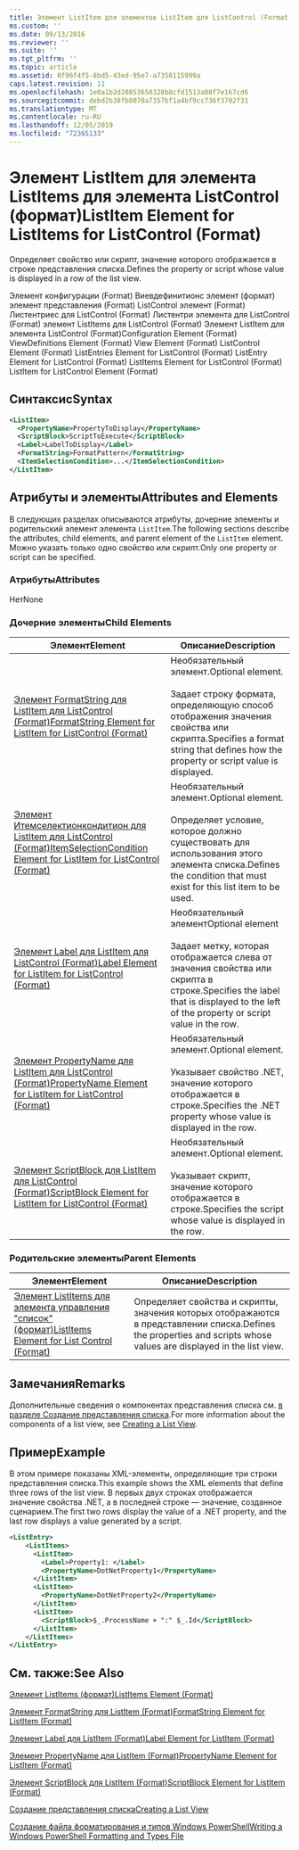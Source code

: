 ```yaml
---
title: Элемент ListItem для элементов ListItem для ListControl (Format) | Документация Майкрософт
ms.custom: ''
ms.date: 09/13/2016
ms.reviewer: ''
ms.suite: ''
ms.tgt_pltfrm: ''
ms.topic: article
ms.assetid: 0f96f4f5-8bd5-43ed-95e7-a7358115999a
caps.latest.revision: 11
ms.openlocfilehash: 1e0a1b2d20853650328b8cfd1513a08f7e167cd6
ms.sourcegitcommit: debd2b38fb8070a7357bf1a4bf9cc736f3702f31
ms.translationtype: MT
ms.contentlocale: ru-RU
ms.lasthandoff: 12/05/2019
ms.locfileid: "72365133"
---
```

# <a name="listitem-element-for-listitems-for-listcontrol-format"></a><span data-ttu-id="d16d0-102">Элемент ListItem для элемента ListItems для элемента ListControl (формат)</span><span class="sxs-lookup"><span data-stu-id="d16d0-102">ListItem Element for ListItems for ListControl (Format)</span></span>

<span data-ttu-id="d16d0-103">Определяет свойство или скрипт, значение которого отображается в строке представления списка.</span><span class="sxs-lookup"><span data-stu-id="d16d0-103">Defines the property or script whose value is displayed in a row of the list view.</span></span>

<span data-ttu-id="d16d0-104">Элемент конфигурации (Format) Виевдефинитионс элемент (формат) элемент представления (Format) ListControl элемент (Format) Листентриес для ListControl (Format) Листентри элемента для ListControl (Format) элемент ListItems для ListControl (Format) Элемент ListItem для элемента ListControl (Format)</span><span class="sxs-lookup"><span data-stu-id="d16d0-104">Configuration Element (Format) ViewDefinitions Element (Format) View Element (Format) ListControl Element (Format) ListEntries Element for ListControl (Format) ListEntry Element for ListControl (Format) ListItems Element for ListControl (Format) ListItem for ListControl Element (Format)</span></span>

## <a name="syntax"></a><span data-ttu-id="d16d0-105">Синтаксис</span><span class="sxs-lookup"><span data-stu-id="d16d0-105">Syntax</span></span>

```xml
<ListItem>
  <PropertyName>PropertyToDisplay</PropertyName>
  <ScriptBlock>ScriptToExecute</ScriptBlock>
  <Label>LabelToDisplay</Label>
  <FormatString>FormatPattern</FormatString>
  <ItemSelectionCondition>...</ItemSelectionCondition>
</ListItem>
```

## <a name="attributes-and-elements"></a><span data-ttu-id="d16d0-106">Атрибуты и элементы</span><span class="sxs-lookup"><span data-stu-id="d16d0-106">Attributes and Elements</span></span>

<span data-ttu-id="d16d0-107">В следующих разделах описываются атрибуты, дочерние элементы и родительский элемент элемента `ListItem`.</span><span class="sxs-lookup"><span data-stu-id="d16d0-107">The following sections describe the attributes, child elements, and parent element of the `ListItem` element.</span></span> <span data-ttu-id="d16d0-108">Можно указать только одно свойство или скрипт.</span><span class="sxs-lookup"><span data-stu-id="d16d0-108">Only one property or script can be specified.</span></span>

### <a name="attributes"></a><span data-ttu-id="d16d0-109">Атрибуты</span><span class="sxs-lookup"><span data-stu-id="d16d0-109">Attributes</span></span>

<span data-ttu-id="d16d0-110">Нет</span><span class="sxs-lookup"><span data-stu-id="d16d0-110">None</span></span>

### <a name="child-elements"></a><span data-ttu-id="d16d0-111">Дочерние элементы</span><span class="sxs-lookup"><span data-stu-id="d16d0-111">Child Elements</span></span>

|<span data-ttu-id="d16d0-112">Элемент</span><span class="sxs-lookup"><span data-stu-id="d16d0-112">Element</span></span>|<span data-ttu-id="d16d0-113">Описание</span><span class="sxs-lookup"><span data-stu-id="d16d0-113">Description</span></span>|
|-------------|-----------------|
|[<span data-ttu-id="d16d0-114">Элемент FormatString для ListItem для ListControl (Format)</span><span class="sxs-lookup"><span data-stu-id="d16d0-114">FormatString Element for ListItem for ListControl (Format)</span></span>](./formatstring-element-for-listitem-for-listcontrol-format.md)|<span data-ttu-id="d16d0-115">Необязательный элемент.</span><span class="sxs-lookup"><span data-stu-id="d16d0-115">Optional element.</span></span><br /><br /> <span data-ttu-id="d16d0-116">Задает строку формата, определяющую способ отображения значения свойства или скрипта.</span><span class="sxs-lookup"><span data-stu-id="d16d0-116">Specifies a format string that defines how the property or script value is displayed.</span></span>|
|[<span data-ttu-id="d16d0-117">Элемент Итемселектионкондитион для ListItem для ListControl (Format)</span><span class="sxs-lookup"><span data-stu-id="d16d0-117">ItemSelectionCondition Element for ListItem for ListControl (Format)</span></span>](./itemselectioncondition-element-for-listitem-for-listcontrol-format.md)|<span data-ttu-id="d16d0-118">Необязательный элемент.</span><span class="sxs-lookup"><span data-stu-id="d16d0-118">Optional element.</span></span><br /><br /> <span data-ttu-id="d16d0-119">Определяет условие, которое должно существовать для использования этого элемента списка.</span><span class="sxs-lookup"><span data-stu-id="d16d0-119">Defines the condition that must exist for this list item to be used.</span></span>|
|[<span data-ttu-id="d16d0-120">Элемент Label для ListItem для ListControl (Format)</span><span class="sxs-lookup"><span data-stu-id="d16d0-120">Label Element for ListItem for ListControl (Format)</span></span>](./label-element-for-listitem-for-listcontrol-format.md)|<span data-ttu-id="d16d0-121">Необязательный элемент</span><span class="sxs-lookup"><span data-stu-id="d16d0-121">Optional element</span></span><br /><br /> <span data-ttu-id="d16d0-122">Задает метку, которая отображается слева от значения свойства или скрипта в строке.</span><span class="sxs-lookup"><span data-stu-id="d16d0-122">Specifies the label that is displayed to the left of the property or script value in the row.</span></span>|
|[<span data-ttu-id="d16d0-123">Элемент PropertyName для ListItem для ListControl (Format)</span><span class="sxs-lookup"><span data-stu-id="d16d0-123">PropertyName Element for ListItem for ListControl (Format)</span></span>](./propertyname-element-for-listitem-for-listcontrol-format.md)|<span data-ttu-id="d16d0-124">Необязательный элемент.</span><span class="sxs-lookup"><span data-stu-id="d16d0-124">Optional element.</span></span><br /><br /> <span data-ttu-id="d16d0-125">Указывает свойство .NET, значение которого отображается в строке.</span><span class="sxs-lookup"><span data-stu-id="d16d0-125">Specifies the .NET property whose value is displayed in the row.</span></span>|
|[<span data-ttu-id="d16d0-126">Элемент ScriptBlock для ListItem для ListControl (Format)</span><span class="sxs-lookup"><span data-stu-id="d16d0-126">ScriptBlock Element for ListItem for ListControl (Format)</span></span>](./scriptblock-element-for-listitem-for-listcontrol-format.md)|<span data-ttu-id="d16d0-127">Необязательный элемент.</span><span class="sxs-lookup"><span data-stu-id="d16d0-127">Optional element.</span></span><br /><br /> <span data-ttu-id="d16d0-128">Указывает скрипт, значение которого отображается в строке.</span><span class="sxs-lookup"><span data-stu-id="d16d0-128">Specifies the script whose value is displayed in the row.</span></span>|

### <a name="parent-elements"></a><span data-ttu-id="d16d0-129">Родительские элементы</span><span class="sxs-lookup"><span data-stu-id="d16d0-129">Parent Elements</span></span>

|<span data-ttu-id="d16d0-130">Элемент</span><span class="sxs-lookup"><span data-stu-id="d16d0-130">Element</span></span>|<span data-ttu-id="d16d0-131">Описание</span><span class="sxs-lookup"><span data-stu-id="d16d0-131">Description</span></span>|
|-------------|-----------------|
|[<span data-ttu-id="d16d0-132">Элемент ListItems для элемента управления "список" (формат)</span><span class="sxs-lookup"><span data-stu-id="d16d0-132">ListItems Element for List Control (Format)</span></span>](./listitems-element-for-listentry-for-listcontrol-format.md)|<span data-ttu-id="d16d0-133">Определяет свойства и скрипты, значения которых отображаются в представлении списка.</span><span class="sxs-lookup"><span data-stu-id="d16d0-133">Defines the properties and scripts whose values are displayed in the list view.</span></span>|

## <a name="remarks"></a><span data-ttu-id="d16d0-134">Замечания</span><span class="sxs-lookup"><span data-stu-id="d16d0-134">Remarks</span></span>

<span data-ttu-id="d16d0-135">Дополнительные сведения о компонентах представления списка см. [в разделе Создание представления списка](./creating-a-list-view.md).</span><span class="sxs-lookup"><span data-stu-id="d16d0-135">For more information about the components of a list view, see [Creating a List View](./creating-a-list-view.md).</span></span>

## <a name="example"></a><span data-ttu-id="d16d0-136">Пример</span><span class="sxs-lookup"><span data-stu-id="d16d0-136">Example</span></span>

<span data-ttu-id="d16d0-137">В этом примере показаны XML-элементы, определяющие три строки представления списка.</span><span class="sxs-lookup"><span data-stu-id="d16d0-137">This example shows the XML elements that define three rows of the list view.</span></span> <span data-ttu-id="d16d0-138">В первых двух строках отображается значение свойства .NET, а в последней строке — значение, созданное сценарием.</span><span class="sxs-lookup"><span data-stu-id="d16d0-138">The first two rows display the value of a .NET property, and the last row displays a value generated by a script.</span></span>

```xml
<ListEntry>
    <ListItems>
      <ListItem>
        <Label>Property1: </Label>
        <PropertyName>DotNetProperty1</PropertyName>
      </ListItem>
      <ListItem>
        <PropertyName>DotNetProperty2</PropertyName>
      </ListItem>
      <ListItem>
        <ScriptBlock>$_.ProcessName + ":" $_.Id</ScriptBlock>
      </ListItem>
    </ListItems>
</ListEntry>

```

## <a name="see-also"></a><span data-ttu-id="d16d0-139">См. также:</span><span class="sxs-lookup"><span data-stu-id="d16d0-139">See Also</span></span>

[<span data-ttu-id="d16d0-140">Элемент ListItems (формат)</span><span class="sxs-lookup"><span data-stu-id="d16d0-140">ListItems Element (Format)</span></span>](./listitems-element-for-listentry-for-listcontrol-format.md)

[<span data-ttu-id="d16d0-141">Элемент FormatString для ListItem (Format)</span><span class="sxs-lookup"><span data-stu-id="d16d0-141">FormatString Element for ListItem (Format)</span></span>](./formatstring-element-for-listitem-for-listcontrol-format.md)

[<span data-ttu-id="d16d0-142">Элемент Label для ListItem (Format)</span><span class="sxs-lookup"><span data-stu-id="d16d0-142">Label Element for ListItem (Format)</span></span>](./label-element-for-listitem-for-listcontrol-format.md)

[<span data-ttu-id="d16d0-143">Элемент PropertyName для ListItem (Format)</span><span class="sxs-lookup"><span data-stu-id="d16d0-143">PropertyName Element for ListItem (Format)</span></span>](./propertyname-element-for-listitem-for-listcontrol-format.md)

[<span data-ttu-id="d16d0-144">Элемент ScriptBlock для ListItem (Format)</span><span class="sxs-lookup"><span data-stu-id="d16d0-144">ScriptBlock Element for ListItem (Format)</span></span>](./scriptblock-element-for-listitem-for-listcontrol-format.md)

[<span data-ttu-id="d16d0-145">Создание представления списка</span><span class="sxs-lookup"><span data-stu-id="d16d0-145">Creating a List View</span></span>](./creating-a-list-view.md)

[<span data-ttu-id="d16d0-146">Создание файла форматирования и типов Windows PowerShell</span><span class="sxs-lookup"><span data-stu-id="d16d0-146">Writing a Windows PowerShell Formatting and Types File</span></span>](./writing-a-powershell-formatting-file.md)
